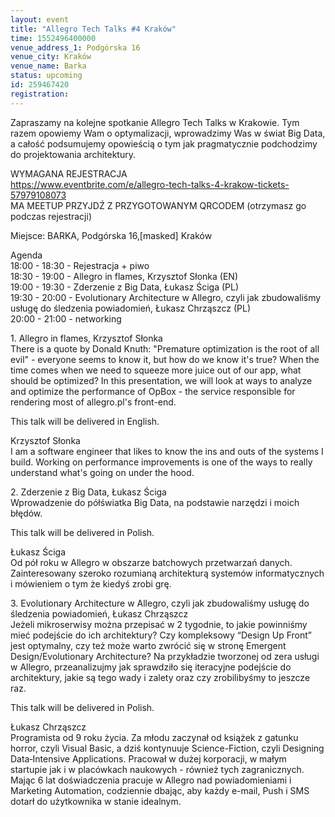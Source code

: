 ```yaml
---
layout: event
title: "Allegro Tech Talks #4 Kraków"
time: 1552496400000
venue_address_1: Podgórska 16
venue_city: Kraków
venue_name: Barka
status: upcoming
id: 259467420
registration: 
---
```


<p>Zapraszamy na kolejne spotkanie Allegro Tech Talks w Krakowie. Tym razem opowiemy Wam o optymalizacji, wprowadzimy Was w świat Big Data, a całość podsumujemy opowieścią o tym jak pragmatycznie podchodzimy do projektowania architektury.</p>
<p>WYMAGANA REJESTRACJA<br /><a href="https://www.eventbrite.com/e/allegro-tech-talks-4-krakow-tickets-57979108073" class="linkified">https://www.eventbrite.com/e/allegro-tech-talks-4-krakow-tickets-57979108073</a><br />MA MEETUP PRZYJDŹ Z PRZYGOTOWANYM QRCODEM (otrzymasz go podczas rejestracji)</p>
<p>Miejsce: BARKA, Podgórska 16,[masked] Kraków</p>
<p>Agenda<br />18:00 - 18:30 - Rejestracja + piwo<br />18:30 - 19:00 - Allegro in flames, Krzysztof Słonka (EN)<br />19:00 - 19:30 - Zderzenie z Big Data, Łukasz Ściga (PL)<br />19:30 - 20:00 - Evolutionary Architecture w Allegro, czyli jak zbudowaliśmy usługę do śledzenia powiadomień, Łukasz Chrząszcz (PL)<br />20:00 - 21:00 - networking</p>
<p>1. Allegro in flames, Krzysztof Słonka<br />There is a quote by Donald Knuth: "Premature optimization is the root of all evil" - everyone seems to know it, but how do we know it's true? When the time comes when we need to squeeze more juice out of our app, what should be optimized? In this presentation, we will look at ways to analyze and optimize the performance of OpBox - the service responsible for rendering most of allegro.pl's front-end.</p>
<p>This talk will be delivered in English.</p>
<p>Krzysztof Słonka<br />I am a software engineer that likes to know the ins and outs of the systems I build. Working on performance improvements is one of the ways to really understand what's going on under the hood.</p>
<p>2. Zderzenie z Big Data, Łukasz Ściga<br />Wprowadzenie do półświatka Big Data, na podstawie narzędzi i moich błędów.</p>
<p>This talk will be delivered in Polish.</p>
<p>Łukasz Ściga<br />Od pół roku w Allegro w obszarze batchowych przetwarzań danych. Zainteresowany szeroko rozumianą architekturą systemów informatycznych i mówieniem o tym że kiedyś zrobi grę.</p>
<p>3. Evolutionary Architecture w Allegro, czyli jak zbudowaliśmy usługę do śledzenia powiadomień, Łukasz Chrząszcz<br />Jeżeli mikroserwisy można przepisać w 2 tygodnie, to jakie powinniśmy mieć podejście do ich architektury? Czy kompleksowy “Design Up Front” jest optymalny, czy też może warto zwrócić się w stronę Emergent Design/Evolutionary Architecture? Na przykładzie tworzonej od zera usługi w Allegro, przeanalizujmy jak sprawdziło się iteracyjne podejście do architektury, jakie są tego wady i zalety oraz czy zrobilibyśmy to jeszcze raz.</p>
<p>This talk will be delivered in Polish.</p>
<p>Łukasz Chrząszcz<br />Programista od 9 roku życia. Za młodu zaczynał od książek z gatunku horror, czyli Visual Basic, a dziś kontynuuje Science-Fiction, czyli Designing Data‑Intensive Applications. Pracował w dużej korporacji, w małym startupie jak i w placówkach naukowych - również tych zagranicznych. Mając 6 lat doświadczenia pracuje w Allegro nad powiadomieniami i Marketing Automation, codziennie dbając, aby każdy e-mail, Push i SMS dotarł do użytkownika w stanie idealnym.</p>

